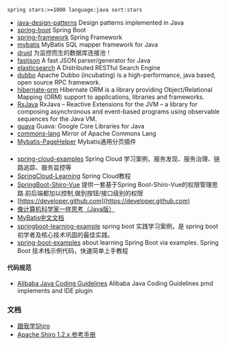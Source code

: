 ```
spring stars:>=1000 language:java sort:stars
```

- [java-design-patterns](https://github.com/iluwatar/java-design-patterns) Design patterns implemented in Java
- [spring-boot](https://github.com/spring-projects/spring-boot) Spring Boot 
- [spring-framework](https://github.com/spring-projects/spring-framework) Spring Framework
- [mybatis](https://github.com/mybatis/mybatis-3) MyBatis SQL mapper framework for Java
- [druid](https://github.com/alibaba/druid) 为监控而生的数据库连接池！
- [fastjson](https://github.com/alibaba/fastjson) A fast JSON parser/generator for Java 
- [elasticsearch](https://github.com/elastic/elasticsearch) A Distributed RESTful Search Engine
- [dubbo](https://github.com/apache/incubator-dubbo) Apache Dubbo (incubating) is a high-performance, java based, open source RPC framework.
- [hibernate-orm](https://github.com/hibernate/hibernate-orm) Hibernate ORM is a library providing Object/Relational Mapping (ORM) support to applications, libraries and frameworks.
- [RxJava](https://github.com/ReactiveX/RxJava) 
RxJava – Reactive Extensions for the JVM – a library for composing asynchronous and event-based programs using observable sequences for the Java VM.
- [guava](https://github.com/google/guava) Guava: Google Core Libraries for Java
- [commons-lang](https://github.com/apache/commons-lang) Mirror of Apache Commons Lang
- [Mybatis-PageHelper](https://github.com/pagehelper/Mybatis-PageHelper) Mybatis通用分页插件

#### 
- [spring-cloud-examples](https://github.com/ityouknow/spring-cloud-examples) Spring Cloud 学习案例，服务发现、服务治理、链路追踪、服务监控等
- [SpringCloud-Learning](https://github.com/dyc87112/SpringCloud-Learning) Spring Cloud教程
- [SpringBoot-Shiro-Vue](https://github.com/Heeexy/SpringBoot-Shiro-Vue) 提供一套基于Spring Boot-Shiro-Vue的权限管理思路.前后端都加以控制,做到按钮/接口级别的权限
- [https://developer.github.com](https://developer.github.com)
- [像计算机科学家一样思考（Java版）](http://www.ituring.com.cn/book/1978)
- [MyBatis中文文档](http://www.mybatis.org/mybatis-3/zh/index.html)
- [springboot-learning-example](https://github.com/JeffLi1993/springboot-learning-example) spring boot 实践学习案例，是 spring boot 初学者及核心技术巩固的最佳实践。
- [spring-boot-examples](https://github.com/ityouknow/spring-boot-examples) about learning Spring Boot via examples. Spring Boot 技术栈示例代码，快速简单上手教程
#### 代码规范

- [Alibaba Java Coding Guidelines](https://github.com/alibaba/p3c) Alibaba Java Coding Guidelines pmd implements and IDE plugin

### 文档
- [跟我学Shiro](https://github.com/zhangkaitao/shiro-example)
- [Apache Shiro 1.2.x 参考手册](https://github.com/waylau/apache-shiro-1.2.x-reference/blob/master/README.md)

